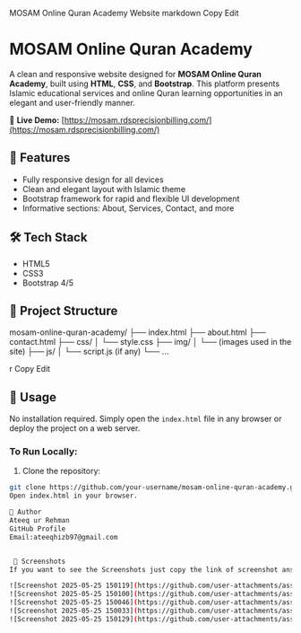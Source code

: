 MOSAM Online Quran Academy Website
markdown
Copy
Edit
# MOSAM Online Quran Academy

A clean and responsive website designed for **MOSAM Online Quran Academy**, built using **HTML**, **CSS**, and **Bootstrap**. This platform presents Islamic educational services and online Quran learning opportunities in an elegant and user-friendly manner.

🔗 **Live Demo:** [https://mosam.rdsprecisionbilling.com/](https://mosam.rdsprecisionbilling.com/)

## 📌 Features

- Fully responsive design for all devices
- Clean and elegant layout with Islamic theme
- Bootstrap framework for rapid and flexible UI development
- Informative sections: About, Services, Contact, and more

## 🛠 Tech Stack

- HTML5
- CSS3
- Bootstrap 4/5

## 📂 Project Structure

mosam-online-quran-academy/
├── index.html
├── about.html
├── contact.html
├── css/
│ └── style.css
├── img/
│ └── (images used in the site)
├── js/
│ └── script.js (if any)
└── ...

r
Copy
Edit

## 📄 Usage

No installation required. Simply open the `index.html` file in any browser or deploy the project on a web server.

### To Run Locally:

1. Clone the repository:
```bash
git clone https://github.com/your-username/mosam-online-quran-academy.git
Open index.html in your browser.

👤 Author
Ateeq ur Rehman
GitHub Profile
Email:ateeqhizb97@gmail.com


 📸 Screenshots
If you want to see the Screenshots just copy the link of screenshot ans paste in google:

![Screenshot 2025-05-25 150119](https://github.com/user-attachments/assets/ab456434-5bd5-4199-a230-36f4406f417f)
![Screenshot 2025-05-25 150100](https://github.com/user-attachments/assets/fc2f9e3a-72e0-4054-bf46-d542c7c3eb6e)
![Screenshot 2025-05-25 150046](https://github.com/user-attachments/assets/a11a0c74-5523-46c3-bd2b-ec9a249ac330)
![Screenshot 2025-05-25 150033](https://github.com/user-attachments/assets/6ba1b2d9-2e7d-4535-929c-447a1e22a3b4)
![Screenshot 2025-05-25 150129](https://github.com/user-attachments/assets/9de706e8-151b-4dc9-821d-7619aa542ff3)


